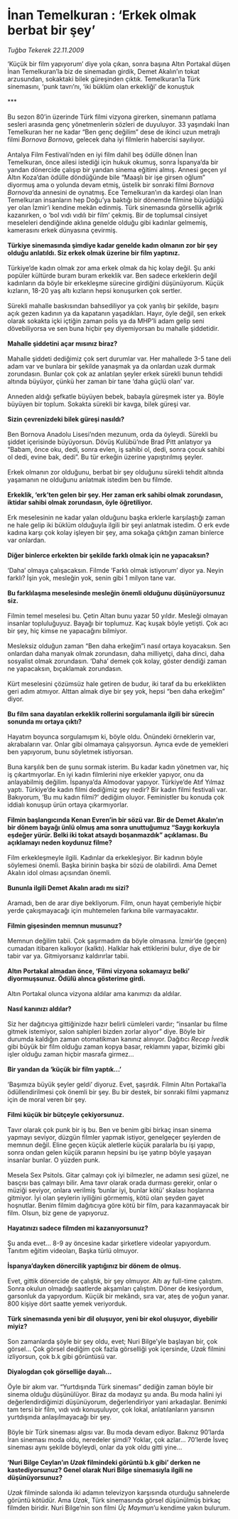 # İnan Temelkuran : ‘Erkek olmak berbat bir şey’

*Tuğba Tekerek 22.11.2009*

<div class="yazi">‘Küçük bir film yapıyorum’ diye yola çıkan, sonra başına Altın Portakal düşen İnan Temelkuran’la biz de sinemadan girdik, Demet Akalın’ın tokat arzusundan, sokaktaki bilek güreşinden çıktık. Temelkuran’la Türk sinemasını, ‘punk tavrı’nı, ‘iki büklüm olan erkekliği’ de konuştuk <br/><br/>*** <br/><br/>Bu sezon 80’in üzerinde Türk filmi vizyona girerken, sinemanın patlama sesleri arasında genç yönetmenlerin sözleri de duyuluyor. 33 yaşındaki İnan Temelkuran her ne kadar “Ben genç değilim” dese de ikinci uzun metrajlı filmi <i>Bornova Bornova</i>, gelecek daha iyi filmlerin habercisi sayılıyor. <br/><br/>Antalya Film Festivali’nden en iyi film dahil beş ödülle dönen İnan Temelkuran, önce ailesi istediği için hukuk okumuş, sonra İspanya’da bir yandan dönercide çalışıp bir yandan sinema eğitimi almış. Annesi geçen yıl Altın Koza’dan ödülle döndüğünde bile “Maaşlı bir işe girsen oğlum” diyormuş ama o yolunda devam etmiş, üstelik bir sonraki filmi <i>Bornova Bornova</i>’da annesini de oynatmış. Ece Temelkuran’ın da kardeşi olan İnan Temelkuran insanların hep Doğu’ya baktığı bir dönemde filmine büyüdüğü yer olan İzmir’i kendine mekân edinmiş. Türk sinemasında görsellik ağırlık kazanırken, o ‘bol vıdı vıdılı bir film’ çekmiş. Bir de toplumsal cinsiyet meseleleri dendiğinde aklına genelde olduğu gibi kadınlar gelmemiş, kamerasını erkek dünyasına çevirmiş. <b><br/><br/>Türkiye sinemasında şimdiye kadar genelde kadın olmanın zor bir şey olduğu anlatıldı. Siz erkek olmak üzerine bir film yaptınız. </b><br/><br/>Türkiye’de kadın olmak zor ama erkek olmak da hiç kolay değil. Şu anki popüler kültürde buram buram erkeklik var. Ben sadece erkeklerin değil kadınların da böyle bir erkekleşme sürecine girdiğini düşünüyorum. Küçük kızların, 18-20 yaş altı kızların hepsi konuşurken çok sertler. <br/><br/>Sürekli mahalle baskısından bahsediliyor ya çok yanlış bir şekilde, başını açık gezen kadının ya da kapatanın yaşadıkları. Hayır, öyle değil, sen erkek olarak sokakta içki içtiğin zaman polis ya da MHP’li adam gelip seni dövebiliyorsa ve sen buna hiçbir şey diyemiyorsan bu mahalle şiddetidir. <b><br/><br/>Mahalle şiddetini açar mısınız biraz? </b><br/><br/>Mahalle şiddeti dediğimiz çok sert durumlar var. Her mahallede 3-5 tane deli adam var ve bunlara bir şekilde yanaşmak ya da onlardan uzak durmak zorundasın. Bunlar çok çok az anlatılan şeyler erkek sürekli bunun tehdidi altında büyüyor, çünkü her zaman bir tane ‘daha güçlü olan’ var. <br/><br/>Anneden aldığı şefkatle büyüyen bebek, babayla güreşmek ister ya. Böyle büyüyen bir toplum. Sokakta sürekli bir kavga, bilek güreşi var. <b><br/><br/>Sizin çevrenizdeki bilek güreşi nasıldı? </b><br/><br/>Ben Bornova Anadolu Lisesi’nden mezunum, orda da öyleydi. Sürekli bu şiddet içerisinde büyüyorsun. Dövüş Kulübü’nde Brad Pitt anlatıyor ya “Babam, önce oku, dedi, sonra evlen, iş sahibi ol, dedi, sonra çocuk sahibi ol dedi, evine bak, dedi”. Bu tür erkeğin üzerine yapıştırılmış şeyler. <br/><br/>Erkek olmanın zor olduğunu, berbat bir şey olduğunu sürekli tehdit altında yaşamanın ne olduğunu anlatmak istedim ben bu filmde. <b><br/><br/>Erkeklik, ‘erk’ten gelen bir şey. Her zaman erk sahibi olmak zorundasın, iktidar sahibi olmak zorundasın, öyle öğretiliyor.</b> <br/><br/>Erk meselesinin ne kadar yalan olduğunu başka erklerle karşılaştığı zaman ne hale gelip iki büklüm olduğuyla ilgili bir şeyi anlatmak istedim. O erk evde kadına karşı çok kolay işleyen bir şey, ama sokağa çıktığın zaman binlerce var onlardan. <b><br/><br/>Diğer binlerce erkekten bir şekilde farklı olmak için ne yapacaksın? </b><br/><br/>‘Daha’ olmaya çalışacaksın. Filmde ‘Farklı olmak istiyorum’ diyor ya. Neyin farklı? İşin yok, mesleğin yok, senin gibi 1 milyon tane var. <b><br/><br/>Bu farklılaşma meselesinde mesleğin önemli olduğunu düşünüyorsunuz siz.</b> <br/><br/>Filmin temel meselesi bu. Çetin Altan bunu yazar 50 yıldır. Mesleği olmayan insanlar topluluğuyuz. Bayağı bir toplumuz. Kaç kuşak böyle yetişti. Çok acı bir şey, hiç kimse ne yapacağını bilmiyor. <br/><br/>Mesleksiz olduğun zaman “Ben daha erkeğim”i nasıl ortaya koyacaksın. Sen onlardan daha manyak olmak zorundasın, daha milliyetçi, daha dinci, daha sosyalist olmak zorundasın. ‘Daha’ demek çok kolay, göster dendiği zaman ne yapacaksın, bıçaklamak zorundasın. <br/><br/>Kürt meselesini çözümsüz hale getiren de budur, iki taraf da bu erkeklikten geri adım atmıyor. Alttan almak diye bir şey yok, hepsi “ben daha erkeğim” diyor. <b><br/><br/>Bu film sana dayatılan erkeklik rollerini sorgulamanla ilgili bir sürecin sonunda mı ortaya çıktı?</b> <br/><br/>Hayatım boyunca sorgulamışım ki, böyle oldu. Önündeki örneklerin var, akrabaların var. Onlar gibi olmamaya çalışıyorsun. Ayrıca evde de yemekleri ben yapıyorum, bunu söyletmek istiyorsan. <br/><br/>Buna karşılık ben de şunu sormak isterim. Bu kadar kadın yönetmen var, hiç iş çıkartmıyorlar. En iyi kadın filmlerini niye erkekler yapıyor, onu da anlayabilmiş değilim. İspanya’da Almodovar yapıyor. Türkiye’de Atıf Yılmaz yaptı. Türkiye’de kadın filmi dediğimiz şey nedir? Bir kadın filmi festivali var. Bakıyorum, ‘Bu mu kadın filmi?’ dediğim oluyor. Feministler bu konuda çok iddialı konuşup ürün ortaya çıkarmıyorlar. <b><br/><br/>Filmin başlangıcında Kenan Evren’in bir sözü var. Bir de Demet Akalın’ın bir dönem bayağı ünlü olmuş ama sonra unuttuğumuz “Saygı korkuyla eşdeğer yürür. Belki iki tokat atsaydı boşanmazdık” açıklaması. Bu açıklamayı neden koydunuz filme?</b> <br/><br/>Film erkekleşmeyle ilgili. Kadınlar da erkekleşiyor. Bir kadının böyle söylemesi önemli. Başka birinin başka bir sözü de olabilirdi. Ama Demet Akalın idol olması açısından önemli. <b><br/><br/>Bununla ilgili Demet Akalın aradı mı sizi?</b> <br/><br/>Aramadı, ben de arar diye bekliyorum. Film, onun hayat çemberiyle hiçbir yerde çakışmayacağı için muhtemelen farkına bile varmayacaktır. <b><br/><br/>Filmin gişesinden memnun musunuz?</b> <br/><br/>Memnun değilim tabii. Çok şaşırmadım da böyle olmasına. İzmir’de (geçen) cumadan itibaren kalkıyor (kalktı). Halklar hak ettiklerini bulur, diye de bir tabir var ya. Gitmiyorsanız kaldırırlar tabii. <b><br/><br/>Altın Portakal almadan önce, ‘Filmi vizyona sokamayız belki’ diyormuşsunuz. Ödülü alınca gösterime girdi.</b> <br/><br/>Altın Portakal olunca vizyona aldılar ama kanımızı da aldılar. <b><br/><br/>Nasıl kanınızı aldılar?</b> <br/><br/>Siz her dağıtıcıya gittiğinizde hazır belirli cümleleri vardır; “insanlar bu filme gitmek istemiyor, salon sahipleri bizden zorlar alıyor” diye. Böyle bir durumda kaldığın zaman otomatikman kanınız alınıyor. Dağıtıcı <i>Recep İvedik</i> gibi büyük bir film olduğu zaman kopya basar, reklamını yapar, bizimki gibi işler olduğu zaman hiçbir masrafa girmez... <b><br/><br/>Bir yandan da ‘küçük bir film yaptık...’</b> <br/><br/>‘Başımıza büyük şeyler geldi’ diyoruz. Evet, şaşırdık. Filmin Altın Portakal’la ödüllendirilmesi çok önemli bir şey. Bu bir destek, bir sonraki filmi yapmanız için de moral veren bir şey. <b><br/><br/>Filmi küçük bir bütçeyle çekiyorsunuz.</b> <br/><br/>Tavır olarak çok punk bir iş bu. Ben ve benim gibi birkaç insan sinema yapmayı seviyor, düzgün filmler yapmak istiyor, genelgeçer şeylerden de memnun değil. Eline geçen küçük aletlerle küçük paralarla bu işi yapıp, sonra ondan gelen küçük paranın hepsini bu işe yatırıp böyle yaşayan insanlar bunlar. O yüzden punk. <br/><br/>Mesela Sex Psitols. Gitar çalmayı çok iyi bilmezler, ne adamın sesi güzel, ne basçısı bas çalmayı bilir. Ama tavır olarak orada durması gerekir, onlar o müziği seviyor, onlara verilmiş ‘bunlar iyi, bunlar kötü’ skalası hoşlarına gitmiyor. İyi olan şeylerin iyiliğini görmemiş, kötü olan şeyden gayet hoşnutlar. Benim filmim dağıtıcıya göre kötü bir film, para kazanmayacak bir film. Olsun, biz gene de yapıyoruz. <b><br/><br/>Hayatınızı sadece filmden mi kazanıyorsunuz?</b> <br/><br/>Şu anda evet... 8-9 ay öncesine kadar şirketlere videolar yapıyordum. Tanıtım eğitim videoları, Başka türlü olmuyor. <b><br/><br/>İspanya’dayken dönercilik yaptığınız bir dönem de olmuş. </b><br/><br/>Evet, gittik dönercide de çalıştık, bir şey olmuyor. Altı ay full-time çalıştım. Sonra okulun olmadığı saatlerde akşamları çalıştım. Döner de kesiyordum, garsonluk da yapıyordum. Küçük bir mekândı, sıra var, ateş de yoğun yanar. 800 kişiye dört saatte yemek veriyorduk. <b><br/><br/>Türk sinemasında yeni bir dil oluşuyor, yeni bir ekol oluşuyor, diyebilir miyiz?</b> <br/><br/>Son zamanlarda şöyle bir şey oldu, evet; Nuri Bilge’yle başlayan bir, çok görsel... Çok görsel dediğim çok fazla görselliği yok içersinde, <i>Uzak</i> filmini izliyorsun, çok b.k gibi görüntüsü var. <b><br/><br/>Diyalogdan çok görselliğe dayalı...</b> <br/><br/>Öyle bir akım var. “Yurtdışında Türk sineması” dediğin zaman böyle bir sinema olduğu düşünülüyor. Biraz da modayız şu anda. Bu moda halini iyi değerlendirdiğimizi düşünüyorum, değerlendiriyor yani arkadaşlar. Benimki tam tersi bir film, vıdı vıdı konuşuluyor, çok lokal, anlatılanların yarısının yurtdışında anlaşılmayacağı bir şey. <br/><br/>Böyle bir Türk sineması algısı var. Bu moda devam ediyor. Bakınız 90’larda İran sineması moda oldu, neredeler şimdi? Yoklar, çok azlar... 70’lerde İsveç sineması aynı şekilde böyleydi, onlar da yok oldu gitti yine... <b><br/><br/>‘Nuri Bilge Ceylan’ın <i>Uzak</i> filmindeki görüntü b.k gibi’ derken ne kastediyorsunuz? Genel olarak Nuri Bilge sinemasıyla ilgili ne düşünüyorsunuz?</b> <i><br/><br/>Uzak</i> filminde salonda iki adamın televizyon karşısında oturduğu sahnelerde görüntü kötüdür. Ama <i>Uzak</i>, Türk sinemasında görsel düşünülmüş birkaç filmden biridir. Nuri Bilge’nin son filmi <i>Üç Maymun</i>’u kendime yakın bulurum. 
              </div>

